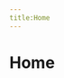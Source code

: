 ```yaml
---
title:Home
---
```


# Home

  <iframe :src="$withBase('/markmap/Python学习路线图.html')" width="100%" height="800" frameborder="0" scrolling="No" leftmargin="0" topmargin="0"></iframe>

